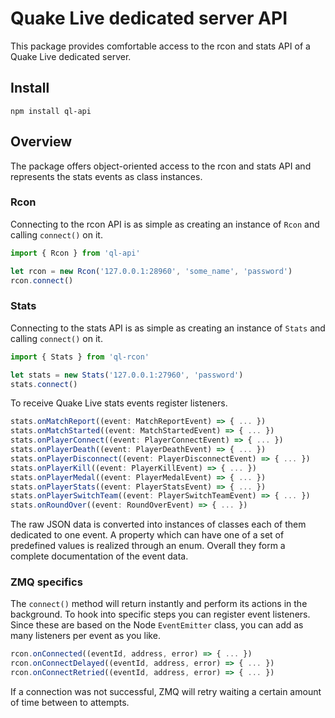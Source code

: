 # Quake Live dedicated server API

This package provides comfortable access to the rcon and stats API of a Quake Live dedicated server.

## Install

`npm install ql-api`

## Overview

The package offers object-oriented access to the rcon and stats API and represents the stats events as class instances.

### Rcon

Connecting to the rcon API is as simple as creating an instance of `Rcon` and calling `connect()` on it.

```typescript
import { Rcon } from 'ql-api'

let rcon = new Rcon('127.0.0.1:28960', 'some_name', 'password')
rcon.connect()
```

### Stats

Connecting to the stats API is as simple as creating an instance of `Stats` and calling `connect()` on it.

```typescript
import { Stats } from 'ql-rcon'

let stats = new Stats('127.0.0.1:27960', 'password')
stats.connect()
```

To receive Quake Live stats events register listeners.

```typescript
stats.onMatchReport((event: MatchReportEvent) => { ... })
stats.onMatchStarted((event: MatchStartedEvent) => { ... })
stats.onPlayerConnect((event: PlayerConnectEvent) => { ... })
stats.onPlayerDeath((event: PlayerDeathEvent) => { ... })
stats.onPlayerDisconnect((event: PlayerDisconnectEvent) => { ... })
stats.onPlayerKill((event: PlayerKillEvent) => { ... })
stats.onPlayerMedal((event: PlayerMedalEvent) => { ... })
stats.onPlayerStats((event: PlayerStatsEvent) => { ... })
stats.onPlayerSwitchTeam((event: PlayerSwitchTeamEvent) => { ... })
stats.onRoundOver((event: RoundOverEvent) => { ... })
```

The raw JSON data is converted into instances of classes each of them dedicated to one event. A property which can have one of a set of predefined values is realized through an enum. Overall they form a complete documentation of the event data.

### ZMQ specifics

The `connect()` method will return instantly and perform its actions in the background. To hook into specific steps you can register event listeners. Since these are based on the Node `EventEmitter` class, you can add as many listeners per event as you like.

```typescript
rcon.onConnected((eventId, address, error) => { ... })
rcon.onConnectDelayed((eventId, address, error) => { ... })
rcon.onConnectRetried((eventId, address, error) => { ... })
```

If a connection was not successful, ZMQ will retry waiting a certain amount of time between to attempts.